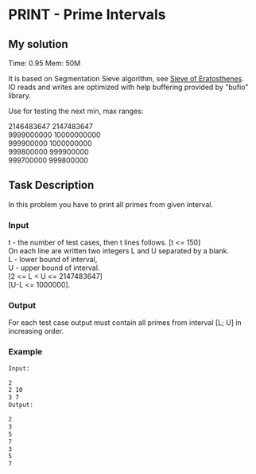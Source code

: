 # PRINT - Prime Intervals

## My solution

Time: 0.95
Mem: 50M

It is based on Segmentation Sieve algorithm, see [Sieve of Eratosthenes](https://en.wikipedia.org/wiki/Sieve_of_Eratosthenes).  
IO reads and writes are optimized with help buffering provided by "bufio" library.  

Use for testing the next min, max ranges:

2146483647 2147483647  
9999000000 10000000000  
999900000 1000000000  
999800000 999900000  
999700000 999800000  

## Task Description

In this problem you have to print all primes from given interval.

### Input

t - the number of test cases, then t lines follows. [t <= 150]  
On each line are written two integers L and U separated by a blank.  
L - lower bound of interval,  
U - upper bound of interval.  
[2 <= L < U <= 2147483647]  
[U-L <= 1000000].

### Output

For each test case output must contain all primes from interval [L; U] in increasing order.

### Example

```sh
Input:

2
2 10
3 7
Output:

2
3
5
7
3
5
7
```
